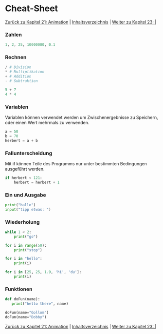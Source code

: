 # Cheat-Sheet
[Zurück zu Kapitel 21: Animation](Animation.md) |  [Inhaltsverzeichnis](README.md) |  [Weiter zu Kapitel 23: ]() | 
### Zahlen

```python
1, 2, 25, 10000000, 0.1
```

### Rechnen

```python
/ # Division
* # Multiplikation
+ # Addition
- # Subtraktion

5 + 7
4 * 4
```

### Variablen
Variablen können verwendet werden um Zwischenergebnisse zu Speichern, oder einen Wert mehrmals zu verwenden.

```python
a = 50
b = 70
herbert = a + b
```

### Fallunterscheidung
Mit if können Teile des Programms nur unter bestimmten Bedingungen ausgeführt werden.

```python
if herbert < 121:
    herbert = herbert + 1
```

### Ein und Ausgabe
```python
print("hallo")
input("tipp etwas: ")
```

### Wiederholung
```python
while 1 < 2:
    print("go")

for i in range(50):
    print("stop")

for i in "hello":
    print(i)

for i in [25, 25, 1.9, 'hi', 'du']:
    print(i)
```

### Funktionen
```python
def doFun(name):
   print("hello there", name)

doFun(name="Gollom")
doFun(name="Dobby")
```

[Zurück zu Kapitel 21: Animation](Animation.md) |  [Inhaltsverzeichnis](README.md) |  [Weiter zu Kapitel 23: ]() | 
